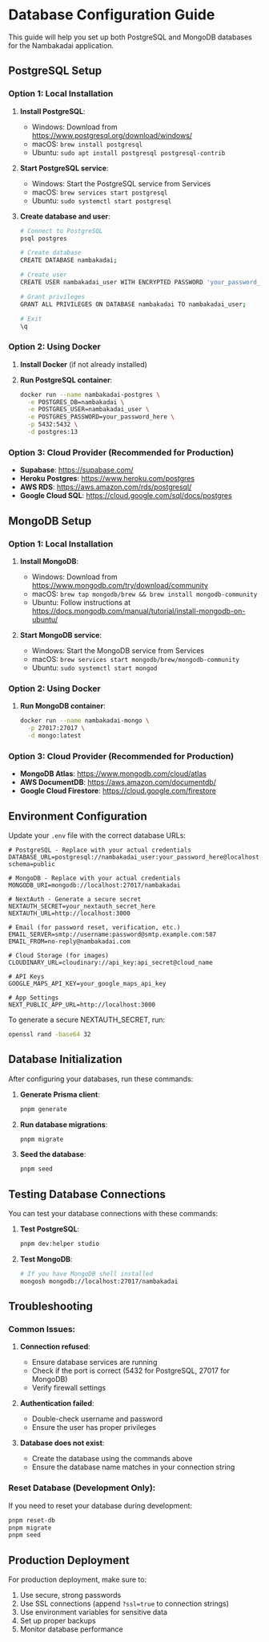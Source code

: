 # Database Configuration Guide

This guide will help you set up both PostgreSQL and MongoDB databases for the Nambakadai application.

## PostgreSQL Setup

### Option 1: Local Installation

1. **Install PostgreSQL**:
   - Windows: Download from https://www.postgresql.org/download/windows/
   - macOS: `brew install postgresql`
   - Ubuntu: `sudo apt install postgresql postgresql-contrib`

2. **Start PostgreSQL service**:
   - Windows: Start the PostgreSQL service from Services
   - macOS: `brew services start postgresql`
   - Ubuntu: `sudo systemctl start postgresql`

3. **Create database and user**:
   ```bash
   # Connect to PostgreSQL
   psql postgres
   
   # Create database
   CREATE DATABASE nambakadai;
   
   # Create user
   CREATE USER nambakadai_user WITH ENCRYPTED PASSWORD 'your_password_here';
   
   # Grant privileges
   GRANT ALL PRIVILEGES ON DATABASE nambakadai TO nambakadai_user;
   
   # Exit
   \q
   ```

### Option 2: Using Docker

1. **Install Docker** (if not already installed)

2. **Run PostgreSQL container**:
   ```bash
   docker run --name nambakadai-postgres \
     -e POSTGRES_DB=nambakadai \
     -e POSTGRES_USER=nambakadai_user \
     -e POSTGRES_PASSWORD=your_password_here \
     -p 5432:5432 \
     -d postgres:13
   ```

### Option 3: Cloud Provider (Recommended for Production)

- **Supabase**: https://supabase.com/
- **Heroku Postgres**: https://www.heroku.com/postgres
- **AWS RDS**: https://aws.amazon.com/rds/postgresql/
- **Google Cloud SQL**: https://cloud.google.com/sql/docs/postgres

## MongoDB Setup

### Option 1: Local Installation

1. **Install MongoDB**:
   - Windows: Download from https://www.mongodb.com/try/download/community
   - macOS: `brew tap mongodb/brew && brew install mongodb-community`
   - Ubuntu: Follow instructions at https://docs.mongodb.com/manual/tutorial/install-mongodb-on-ubuntu/

2. **Start MongoDB service**:
   - Windows: Start the MongoDB service from Services
   - macOS: `brew services start mongodb/brew/mongodb-community`
   - Ubuntu: `sudo systemctl start mongod`

### Option 2: Using Docker

1. **Run MongoDB container**:
   ```bash
   docker run --name nambakadai-mongo \
     -p 27017:27017 \
     -d mongo:latest
   ```

### Option 3: Cloud Provider (Recommended for Production)

- **MongoDB Atlas**: https://www.mongodb.com/cloud/atlas
- **AWS DocumentDB**: https://aws.amazon.com/documentdb/
- **Google Cloud Firestore**: https://cloud.google.com/firestore

## Environment Configuration

Update your `.env` file with the correct database URLs:

```env
# PostgreSQL - Replace with your actual credentials
DATABASE_URL=postgresql://nambakadai_user:your_password_here@localhost:5432/nambakadai?schema=public

# MongoDB - Replace with your actual credentials
MONGODB_URI=mongodb://localhost:27017/nambakadai

# NextAuth - Generate a secure secret
NEXTAUTH_SECRET=your_nextauth_secret_here
NEXTAUTH_URL=http://localhost:3000

# Email (for password reset, verification, etc.)
EMAIL_SERVER=smtp://username:password@smtp.example.com:587
EMAIL_FROM=no-reply@nambakadai.com

# Cloud Storage (for images)
CLOUDINARY_URL=cloudinary://api_key:api_secret@cloud_name

# API Keys
GOOGLE_MAPS_API_KEY=your_google_maps_api_key

# App Settings
NEXT_PUBLIC_APP_URL=http://localhost:3000
```

To generate a secure NEXTAUTH_SECRET, run:
```bash
openssl rand -base64 32
```

## Database Initialization

After configuring your databases, run these commands:

1. **Generate Prisma client**:
   ```bash
   pnpm generate
   ```

2. **Run database migrations**:
   ```bash
   pnpm migrate
   ```

3. **Seed the database**:
   ```bash
   pnpm seed
   ```

## Testing Database Connections

You can test your database connections with these commands:

1. **Test PostgreSQL**:
   ```bash
   pnpm dev:helper studio
   ```

2. **Test MongoDB**:
   ```bash
   # If you have MongoDB shell installed
   mongosh mongodb://localhost:27017/nambakadai
   ```

## Troubleshooting

### Common Issues:

1. **Connection refused**:
   - Ensure database services are running
   - Check if the port is correct (5432 for PostgreSQL, 27017 for MongoDB)
   - Verify firewall settings

2. **Authentication failed**:
   - Double-check username and password
   - Ensure the user has proper privileges

3. **Database does not exist**:
   - Create the database using the commands above
   - Ensure the database name matches in your connection string

### Reset Database (Development Only):

If you need to reset your database during development:
```bash
pnpm reset-db
pnpm migrate
pnpm seed
```

## Production Deployment

For production deployment, make sure to:

1. Use secure, strong passwords
2. Use SSL connections (append `?ssl=true` to connection strings)
3. Use environment variables for sensitive data
4. Set up proper backups
5. Monitor database performance